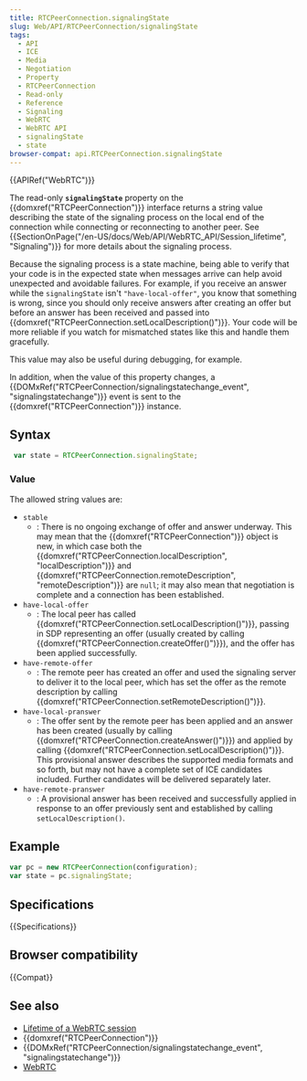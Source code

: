 ```yaml
---
title: RTCPeerConnection.signalingState
slug: Web/API/RTCPeerConnection/signalingState
tags:
  - API
  - ICE
  - Media
  - Negotiation
  - Property
  - RTCPeerConnection
  - Read-only
  - Reference
  - Signaling
  - WebRTC
  - WebRTC API
  - signalingState
  - state
browser-compat: api.RTCPeerConnection.signalingState
---
```

{{APIRef("WebRTC")}}

The read-only **`signalingState`** property on the
{{domxref("RTCPeerConnection")}} interface returns a string value
describing the state of the signaling process
on the local end of the connection
while connecting or reconnecting to another peer.
See {{SectionOnPage("/en-US/docs/Web/API/WebRTC_API/Session_lifetime",
  "Signaling")}} for more details about the signaling process.

Because the signaling process is a state machine, being able to verify that your code
is in the expected state when messages arrive can help avoid unexpected and avoidable
failures. For example, if you receive an answer while the `signalingState`
isn't `"have-local-offer"`, you know that something is wrong, since you
should only receive answers after creating an offer but before an answer has been
received and passed into {{domxref("RTCPeerConnection.setLocalDescription()")}}. Your
code will be more reliable if you watch for mismatched states like this and handle them
gracefully.

This value may also be useful during debugging, for example.

In addition, when the value of this property changes, a
{{DOMxRef("RTCPeerConnection/signalingstatechange_event", "signalingstatechange")}} event is sent to the {{domxref("RTCPeerConnection")}}
instance.

## Syntax

```js
 var state = RTCPeerConnection.signalingState;
```

### Value

The allowed string values are:

- `stable`
  - : There is no ongoing exchange of offer and answer underway.
    This may mean that the {{domxref("RTCPeerConnection")}} object is new,
    in which case
    both the {{domxref("RTCPeerConnection.localDescription", "localDescription")}}
    and {{domxref("RTCPeerConnection.remoteDescription", "remoteDescription")}}
    are `null`;
    it may also mean that negotiation is complete
    and a connection has been established.
- `have-local-offer`
  - : The local peer has called {{domxref("RTCPeerConnection.setLocalDescription()")}},
    passing in SDP representing an offer
    (usually created by calling {{domxref("RTCPeerConnection.createOffer()")}}),
    and the offer has been applied successfully.
- `have-remote-offer`
  - : The remote peer has created an offer
    and used the signaling server
    to deliver it to the local peer,
    which has set the offer
    as the remote description
    by calling {{domxref("RTCPeerConnection.setRemoteDescription()")}}.
- `have-local-pranswer`
  - : The offer sent by the remote peer has been applied
    and an answer has been created
    (usually by calling {{domxref("RTCPeerConnection.createAnswer()")}})
    and applied by calling {{domxref("RTCPeerConnection.setLocalDescription()")}}.
    This provisional answer describes the supported media formats and so forth,
    but may not have a complete set of ICE candidates included.
    Further candidates will be delivered separately later.
- `have-remote-pranswer`
  - : A provisional answer has been received
    and successfully applied
    in response to an offer previously sent
    and established by calling `setLocalDescription()`.

## Example

```js
var pc = new RTCPeerConnection(configuration);
var state = pc.signalingState;
```

## Specifications

{{Specifications}}

## Browser compatibility

{{Compat}}

## See also

- [Lifetime of a WebRTC
  session](/en-US/docs/Web/API/WebRTC_API/Session_lifetime)
- {{domxref("RTCPeerConnection")}}
- {{DOMxRef("RTCPeerConnection/signalingstatechange_event", "signalingstatechange")}}
- [WebRTC](/en-US/docs/Web/Guide/API/WebRTC)
